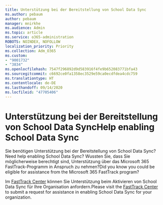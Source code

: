 ```yaml
---
title: Unterstützung bei der Bereitstellung von School Data Sync
ms.author: pebaum
author: pebaum
manager: mnirkhe
ms.audience: Admin
ms.topic: article
ms.service: o365-administration
ROBOTS: NOINDEX, NOFOLLOW
localization_priority: Priority
ms.collection: Adm_O365
ms.custom:
- "9001732"
- "3834"
ms.openlocfilehash: 7547f296892d9d583916f4fe9b652083771bfa43
ms.sourcegitcommit: c6692ce0fa1358ec3529e59ca0ecdfdea4cdc759
ms.translationtype: HT
ms.contentlocale: de-DE
ms.lasthandoff: 09/14/2020
ms.locfileid: "47705406"
---
```

# <a name="help-enabling-school-data-sync"></a><span data-ttu-id="ef088-102">Unterstützung bei der Bereitstellung von School Data Sync</span><span class="sxs-lookup"><span data-stu-id="ef088-102">Help enabling School Data Sync</span></span>

<span data-ttu-id="ef088-103">Sie benötigen Unterstützung bei der Bereitstellung von School Data Sync?</span><span class="sxs-lookup"><span data-stu-id="ef088-103">Need help enabling School Data Sync?</span></span> <span data-ttu-id="ef088-104">Wussten Sie, dass Sie möglicherweise berechtigt sind, Unterstützung über das Microsoft 365 FastTrack-Programm in Anspruch zu nehmen?</span><span class="sxs-lookup"><span data-stu-id="ef088-104">Did you know you could be eligible for assistance from the Microsoft 365 FastTrack program?</span></span>

<span data-ttu-id="ef088-105">Im [FastTrack Center](https://www.microsoft.com/fasttrack) können Sie Unterstützung beim Aktivieren von School Data Sync für Ihre Organisation anfordern.</span><span class="sxs-lookup"><span data-stu-id="ef088-105">Please visit the [FastTrack Center](https://www.microsoft.com/fasttrack) to submit a request for assistance in enabling School Data Sync for your organization.</span></span>
